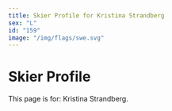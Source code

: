 ```yaml
---
title: Skier Profile for Kristina Strandberg
sex: "L"
id: "159"
image: "/img/flags/swe.svg" 
---
```


# Skier Profile

This page is for: Kristina Strandberg.
    